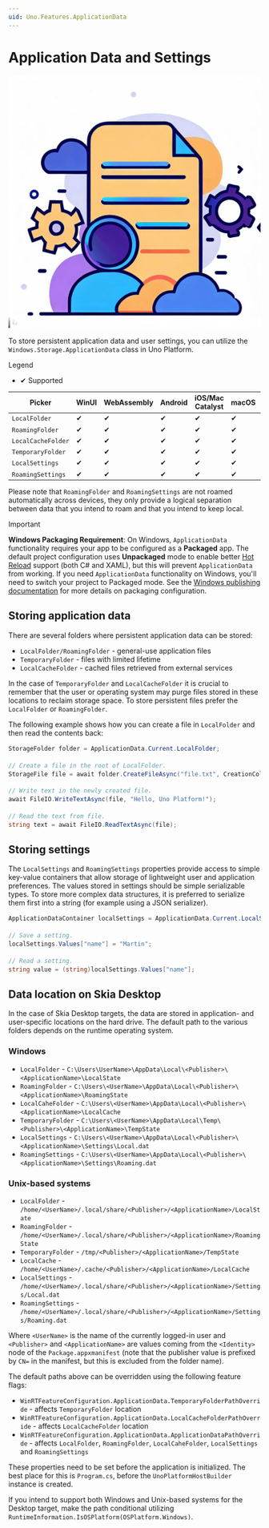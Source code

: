 ```yaml
---
uid: Uno.Features.ApplicationData
---
```


# Application Data and Settings

![Application Data and Preferences](../Assets/features/applicationdata/appdata.jpg)

To store persistent application data and user settings, you can utilize the `Windows.Storage.ApplicationData` class in Uno Platform.

Legend

- ✔  Supported

| Picker             | WinUI      | WebAssembly | Android | iOS/Mac Catalyst   | macOS | Skia Desktop |
|--------------------|------------|-------------|---------|--------------------|-------|--------------|
| `LocalFolder`      | ✔         | ✔          | ✔       | ✔                 | ✔     | ✔            |
| `RoamingFolder`    | ✔         | ✔          | ✔       | ✔                 | ✔     | ✔            |
| `LocalCacheFolder` | ✔         | ✔          | ✔       | ✔                 | ✔     | ✔            |
| `TemporaryFolder`  | ✔         | ✔          | ✔       | ✔                 | ✔     | ✔            |
| `LocalSettings`    | ✔         | ✔          | ✔       | ✔                 | ✔     | ✔            |
| `RoamingSettings`  | ✔         | ✔          | ✔       | ✔                 | ✔     | ✔            |

Please note that `RoamingFolder` and `RoamingSettings` are not roamed automatically across devices, they only provide a logical separation between data that you intend to roam and that you intend to keep local.

> [!IMPORTANT]
> **Windows Packaging Requirement**: On Windows, `ApplicationData` functionality requires your app to be configured as a **Packaged** app. The default project configuration uses **Unpackaged** mode to enable better [Hot Reload](xref:Uno.Features.HotReload) support (both C# and XAML), but this will prevent `ApplicationData` from working. If you need `ApplicationData` functionality on Windows, you'll need to switch your project to Packaged mode. See the [Windows publishing documentation](xref:uno.publishing.windows.sideload.packaged.unsigned) for more details on packaging configuration.

## Storing application data

There are several folders where persistent application data can be stored:

- `LocalFolder/RoamingFolder` - general-use application files
- `TemporaryFolder` - files with limited lifetime
- `LocalCacheFolder` - cached files retrieved from external services

In the case of `TemporaryFolder` and `LocalCacheFolder` it is crucial to remember that the user or operating system may purge files stored in these locations to reclaim storage space. To store persistent files prefer the `LocalFolder` or `RoamingFolder`.

The following example shows how you can create a file in `LocalFolder` and then read the contents back:

```csharp
StorageFolder folder = ApplicationData.Current.LocalFolder;

// Create a file in the root of LocalFolder.
StorageFile file = await folder.CreateFileAsync("file.txt", CreationCollisionOption.ReplaceExisting);

// Write text in the newly created file.
await FileIO.WriteTextAsync(file, "Hello, Uno Platform!");

// Read the text from file.
string text = await FileIO.ReadTextAsync(file);
```

## Storing settings

The `LocalSettings` and `RoamingSettings` properties provide access to simple key-value containers that allow storage of lightweight user and application preferences. The values stored in settings should be simple serializable types. To store more complex data structures, it is preferred to serialize them first into a string (for example using a JSON serializer).

```csharp
ApplicationDataContainer localSettings = ApplicationData.Current.LocalSettings;

// Save a setting.
localSettings.Values["name"] = "Martin";

// Read a setting.
string value = (string)localSettings.Values["name"];
```

## Data location on Skia Desktop

In the case of Skia Desktop targets, the data are stored in application- and user-specific locations on the hard drive. The default path to the various folders depends on the runtime operating system.

### Windows

- `LocalFolder` - `C:\Users\UserName>\AppData\Local\<Publisher>\<ApplicationName>\LocalState`
- `RoamingFolder` - `C:\Users\<UserName>\AppData\Local\<Publisher>\<ApplicationName>\RoamingState`
- `LocalCaheFolder` - `C:\Users\<UserName>\AppData\Local\<Publisher>\<ApplicationName>\LocalCache`
- `TemporaryFolder` - `C:\Users\<UserName>\AppData\Local\Temp\<Publisher>\<ApplicationName>\TempState`
- `LocalSettings` - `C:\Users\<UserName>\AppData\Local\<Publisher>\<ApplicationName>\Settings\Local.dat`
- `RoamingSettings` - `C:\Users\<UserName>\AppData\Local\<Publisher>\<ApplicationName>\Settings\Roaming.dat`

### Unix-based systems

- `LocalFolder` - `/home/<UserName>/.local/share/<Publisher>/<ApplicationName>/LocalState`
- `RoamingFolder` - `/home/<UserName>/.local/share/<Publisher>/<ApplicationName>/RoamingState`
- `TemporaryFolder` - `/tmp/<Publisher>/<ApplicationName>/TempState`
- `LocalCache` - `/home/<UserName>/.cache/<Publisher>/<ApplicationName>/LocalCache`
- `LocalSettings` - `/home/<UserName>/.local/share/<Publisher>/<ApplicationName>/Settings/Local.dat`
- `RoamingSettings` - `/home/<UserName>/.local/share/<Publisher>/<ApplicationName>/Settings/Roaming.dat`

Where `<UserName>` is the name of the currently logged-in user and `<Publisher>` and `<ApplicationName>` are values coming from the `<Identity>` node of the `Package.appxmanifest` (note that the publisher value is prefixed by `CN=` in the manifest, but this is excluded from the folder name).

The default paths above can be overridden using the following feature flags:

- `WinRTFeatureConfiguration.ApplicationData.TemporaryFolderPathOverride` - affects `TemporaryFolder` location
- `WinRTFeatureConfiguration.ApplicationData.LocalCacheFolderPathOverride` - affects `LocalCacheFolder` location
- `WinRTFeatureConfiguration.ApplicationData.ApplicationDataPathOverride` - affects `LocalFolder`, `RoamingFolder`, `LocalCaheFolder`, `LocalSettings` and `RoamingSettings`

These properties need to be set before the application is initialized. The best place for this is `Program.cs`, before the `UnoPlatformHostBuilder` instance is created.

If you intend to support both Windows and Unix-based systems for the Desktop target, make the path conditional utilizing `RuntimeInformation.IsOSPlatform(OSPlatform.Windows)`.
